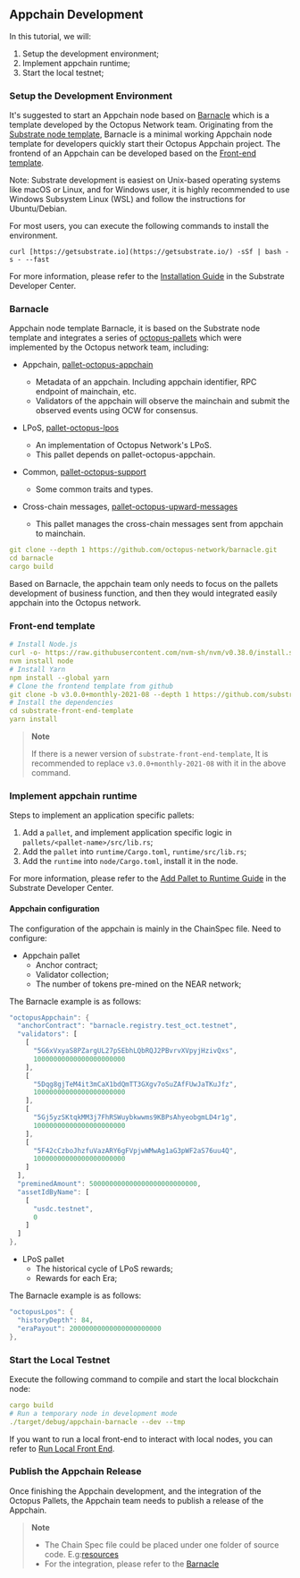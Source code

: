 ## Appchain Development

In this tutorial, we will:

1. Setup the development environment;
2. Implement appchain runtime;
3. Start the local testnet;

### Setup the Development Environment

It's suggested to start an Appchain node based on [Barnacle](https://github.com/octopus-network/barnacle) which is a template developed by the Octopus Network team. Originating from the [Substrate node template](https://github.com/substrate-developer-hub/substrate-node-template), Barnacle is a minimal working Appchain node template for developers quickly start their Octopus Appchain project. The frontend of an Appchain can be developed based on the [Front-end template](https://github.com/substrate-developer-hub/substrate-front-end-template).

Note: Substrate development is easiest on Unix-based operating systems like macOS or Linux, and for Windows user, it is highly recommended to use Windows Subsystem Linux (WSL) and follow the instructions for Ubuntu/Debian.

For most users, you can execute the following commands to install the environment.

`curl [https://getsubstrate.io](https://getsubstrate.io/) -sSf | bash -s - --fast`

For more information, please refer to the [Installation Guide](https://substrate.dev/docs/en/knowledgebase/getting-started/) in the Substrate Developer Center.

### Barnacle

Appchain node template Barnacle, it is based on the Substrate node template and integrates a series of [octopus-pallets](https://github.com/octopus-network/octopus-pallets) which were implemented by the Octopus network team, including:

* Appchain, [pallet-octopus-appchain](https://github.com/octopus-network/octopus-pallets/tree/main/appchain)
    - Metadata of an appchain. Including appchain identifier, RPC endpoint of mainchain, etc.
    - Validators of the appchain will observe the mainchain and submit the observed events using OCW for consensus.

* LPoS, [pallet-octopus-lpos](https://github.com/octopus-network/octopus-pallets/tree/main/lpos)
    - An implementation of Octopus Network's LPoS.
    - This pallet depends on pallet-octopus-appchain.

* Common, [pallet-octopus-support](https://github.com/octopus-network/octopus-pallets/tree/main/support)
    - Some common traits and types.

* Cross-chain messages, [pallet-octopus-upward-messages](https://github.com/octopus-network/octopus-pallets/tree/main/upward-messages)
    - This pallet manages the cross-chain messages sent from appchain to mainchain.

```yaml
git clone --depth 1 https://github.com/octopus-network/barnacle.git
cd barnacle
cargo build
```

Based on Barnacle, the appchain team only needs to focus on the pallets development of business function, and then they would integrated easily appchain into the Octopus network.

### Front-end template

```yaml
# Install Node.js
curl -o- https://raw.githubusercontent.com/nvm-sh/nvm/v0.38.0/install.sh | bash
nvm install node
# Install Yarn
npm install --global yarn
# Clone the frontend template from github
git clone -b v3.0.0+monthly-2021-08 --depth 1 https://github.com/substrate-developer-hub/substrate-front-end-template
# Install the dependencies
cd substrate-front-end-template
yarn install
```

> **Note**
>
> If there is a newer version of `substrate-front-end-template`, It is recommended to replace `v3.0.0+monthly-2021-08` with it in the above command.

### Implement appchain runtime

Steps to implement an application specific pallets:

1. Add a `pallet`, and implement application specific logic in `pallets/<pallet-name>/src/lib.rs`;
2. Add the `pallet` into `runtime/Cargo.toml`, `runtime/src/lib.rs`;
3. Add the `runtime` into `node/Cargo.toml`, install it in the node.

For more information, please refer to the [Add Pallet to Runtime Guide](https://substrate.dev/docs/en/tutorials/add-a-pallet/) in the Substrate Developer Center.

#### Appchain configuration

The configuration of the appchain is mainly in the ChainSpec file. Need to configure:

* Appchain pallet
    - Anchor contract;
    - Validator collection;
    - The number of tokens pre-mined on the NEAR network;

The Barnacle example is as follows:

```Rust
"octopusAppchain": {
  "anchorContract": "barnacle.registry.test_oct.testnet",
  "validators": [
    [
      "5G6xVxyaS8PZargUL27pSEbhLQbRQJ2PBvrvXVpyjHzivQxs",
      10000000000000000000000
    ],
    [
      "5Dqg8gjTeM4it3mCaX1bdQmTT3GXgv7oSuZAfFUwJaTKuJfz",
      10000000000000000000000
    ],
    [
      "5Gj5yzSKtqkMM3j7FhRSWuybkwwms9KBPsAhyeobgmLD4r1g",
      10000000000000000000000
    ],
    [
      "5F42cCzboJhzfuVazARY6gFVpjwWMwAg1aG3pWF2aS76uu4Q",
      10000000000000000000000
    ]
  ],
  "preminedAmount": 500000000000000000000000000,
  "assetIdByName": [
    [
      "usdc.testnet",
      0
    ]
  ]
},
```

* LPoS pallet
    - The historical cycle of LPoS rewards;
    - Rewards for each Era;

The Barnacle example is as follows:

```Rust
"octopusLpos": {
  "historyDepth": 84,
  "eraPayout": 20000000000000000000000
},
```

### Start the Local Testnet

Execute the following command to compile and start the local blockchain node:

```yaml
cargo build
# Run a temporary node in development mode
./target/debug/appchain-barnacle --dev --tmp
```

If you want to run a local front-end to interact with local nodes, you can refer to [Run Local Front End](https://substrate.dev/docs/en/tutorials/create-your-first-substrate-chain/interact#start-the-front-end-template).

### Publish the Appchain Release

Once finishing the Appchain development, and the integration of the Octopus Pallets, the Appchain team needs to publish a release of the Appchain.

> **Note**
>
> * The Chain Spec file could be placed under one folder of source code. E.g:[resources](https://github.com/octopus-network/barnacle/tree/master/resources)
> * For the integration, please refer to the [Barnacle](https://github.com/octopus-network/barnacle)